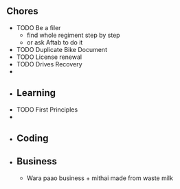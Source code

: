 ## Chores
- TODO Be a filer
	- find whole regiment step by step
	- or ask Aftab to do it
- TODO Duplicate Bike Document
- TODO License renewal
- TODO Drives Recovery
-
- ## Learning
- TODO First Principles
-
- ## Coding
- ## Business
	- Wara paao business + mithai made from waste milk